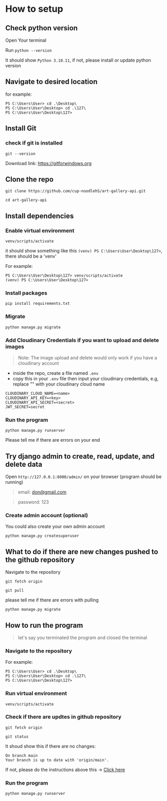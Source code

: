 # How to setup  

## Check python version
Open Your terminal

Run `python --version`

It should show `Python 3.10.11`, if not, please install or update python version

## Navigate to desired location
for example:
```
PS C:\Users\User> cd .\Desktop\
PS C:\Users\User\Desktop> cd .\127\
PS C:\Users\User\Desktop\127>
```

## Install Git
### check if git is installed
```
git --version
```
Download link: 
https://gitforwindows.org


## Clone the repo
```
git clone https://github.com/cup-noodlehS/art-gallery-api.git 
```
```
cd art-gallery-api
```

## Install dependencies
### Enable virtual environment
```
venv/scripts/activate
```
it should show something like this `(venv) PS C:\Users\User\Desktop\127>`, there should be a 'venv'

For example:
```
PS C:\Users\User\Desktop\127> venv/scripts/activate
(venv) PS C:\Users\User\Desktop\127>
```

### Install packages
```
pip install requirements.txt
```
### Migrate
```
python manage.py migrate
```

### Add Cloudinary Credentials if you want to upload and delete images
> Note: The image upload and delete would only work if you have a cloudinary account

- inside the repo, create a file named `.env`
- copy this in your `.env` file then input your cloudinary credentials, e.g, replace "<name>" with your cloudinary cloud name
```
CLOUDINARY_CLOUD_NAME=<name>
CLOUDINARY_API_KEY=<key>
CLOUDINARY_API_SECRET=<secret>
JWT_SECRET=secret
```

### Run the program
```
python manage.py runserver
```
Please tell me if there are errors on your end
###

## Try django admin to create, read, update, and delete data
Open `http://127.0.0.1:8000/admin/` on your browser (program should be running)

> email: don@gmail.com

> password: 123

### Create admin account (optional)
You could also create your own admin account
```
python manage.py createsuperuser
```

## What to do if there are new changes pushed to the github repository
Navigate to the repository
```
git fetch origin
```
```
git pull
```
please tell me if there are errors with pulling
```
python manage.py migrate
```

## How to run the program
> let's say you terminated the program and closed the terminal

### Navigate to the repository
For example:
```
PS C:\Users\User> cd .\Desktop\
PS C:\Users\User\Desktop> cd .\127\
PS C:\Users\User\Desktop\127>
```
### Run virtual environment
```
venv/scripts/activate
```

### Check if there are updtes in github repository
````
git fetch origin
````

```
git status
```

It shoud show this if there are no changes:
```
On branch main
Your branch is up to date with 'origin/main'.
```
If not, please do the instructions above this -> [Click here](#what-to-do-if-there-are-new-changes-pushed-to-the-github-repository)

### Run the program
```
python manage.py runserver
```
